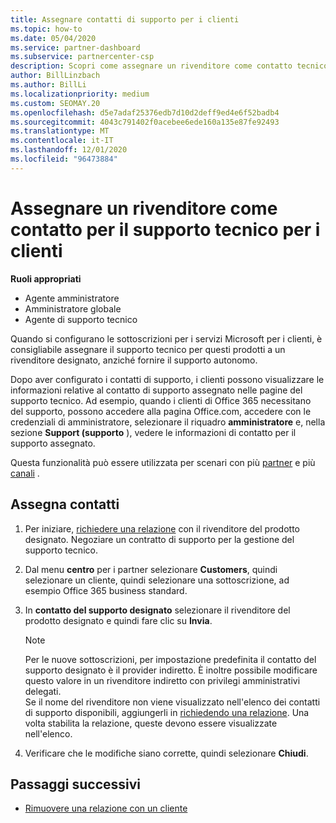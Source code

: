 ```yaml
---
title: Assegnare contatti di supporto per i clienti
ms.topic: how-to
ms.date: 05/04/2020
ms.service: partner-dashboard
ms.subservice: partnercenter-csp
description: Scopri come assegnare un rivenditore come contatto tecnico per i clienti che dispongono di sottoscrizioni ai servizi Microsoft.
author: BillLinzbach
ms.author: BillLi
ms.localizationpriority: medium
ms.custom: SEOMAY.20
ms.openlocfilehash: d5e7adaf25376edb7d10d2deff9ed4e6f52badb4
ms.sourcegitcommit: 4043c791402f0acebee6ede160a135e87fe92493
ms.translationtype: MT
ms.contentlocale: it-IT
ms.lasthandoff: 12/01/2020
ms.locfileid: "96473884"
---
```

# <a name="assign-a-reseller-as-a-technical-support-contact-for-customers"></a>Assegnare un rivenditore come contatto per il supporto tecnico per i clienti

**Ruoli appropriati**

- Agente amministratore
- Amministratore globale
- Agente di supporto tecnico


Quando si configurano le sottoscrizioni per i servizi Microsoft per i clienti, è consigliabile assegnare il supporto tecnico per questi prodotti a un rivenditore designato, anziché fornire il supporto autonomo.

Dopo aver configurato i contatti di supporto, i clienti possono visualizzare le informazioni relative al contatto di supporto assegnato nelle pagine del supporto tecnico. Ad esempio, quando i clienti di Office 365 necessitano del supporto, possono accedere alla pagina Office.com, accedere con le credenziali di amministratore, selezionare il riquadro **amministratore** e, nella sezione **Support (supporto** ), vedere le informazioni di contatto per il supporto assegnato.

Questa funzionalità può essere utilizzata per scenari con più [partner](multipartner.md) e più [canali](multichannel.md) . 


## <a name="assign-contacts"></a>Assegna contatti

1. Per iniziare, [richiedere una relazione](request-a-relationship-with-a-customer.md) con il rivenditore del prodotto designato. Negoziare un contratto di supporto per la gestione del supporto tecnico.

2. Dal menu **centro** per i partner selezionare **Customers**, quindi selezionare un cliente, quindi selezionare una sottoscrizione, ad esempio Office 365 business standard.

3. In  **contatto del supporto designato** selezionare il rivenditore del prodotto designato e quindi fare clic su **Invia**. 

      >[!NOTE]  
      >Per le nuove sottoscrizioni, per impostazione predefinita il contatto del supporto designato è il provider indiretto. È inoltre possibile modificare questo valore in un rivenditore indiretto con privilegi amministrativi delegati.    
    >Se il nome del rivenditore non viene visualizzato nell'elenco dei contatti di supporto disponibili, aggiungerli in [richiedendo una relazione](request-a-relationship-with-a-customer.md). Una volta stabilita la relazione, queste devono essere visualizzate nell'elenco.  

4. Verificare che le modifiche siano corrette, quindi selezionare **Chiudi**.

## <a name="next-steps"></a>Passaggi successivi

- [Rimuovere una relazione con un cliente](remove-a-relationship.md)